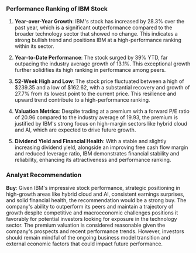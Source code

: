 ### Performance Ranking of IBM Stock

1. **Year-over-Year Growth**: IBM's stock has increased by 28.3% over the past year, which is a significant outperformance compared to the broader technology sector that showed no change. This indicates a strong bullish trend and positions IBM at a high-performance ranking within its sector.

2. **Year-to-Date Performance**: The stock surged by 39% YTD, far outpacing the industry average growth of 13.1%. This exceptional growth further solidifies its high ranking in performance among peers.

3. **52-Week High and Low**: The stock price fluctuated between a high of $239.35 and a low of $162.62, with a substantial recovery and growth of 27.7% from its lowest point to the current price. This resilience and upward trend contribute to a high-performance ranking.

4. **Valuation Metrics**: Despite trading at a premium with a forward P/E ratio of 20.96 compared to the industry average of 19.93, the premium is justified by IBM's strong focus on high-margin sectors like hybrid cloud and AI, which are expected to drive future growth.

5. **Dividend Yield and Financial Health**: With a stable and slightly increasing dividend yield, alongside an improving free cash flow margin and reduced leverage ratio, IBM demonstrates financial stability and reliability, enhancing its attractiveness and performance ranking.

### Analyst Recommendation

**Buy**: Given IBM's impressive stock performance, strategic positioning in high-growth areas like hybrid cloud and AI, consistent earnings surprises, and solid financial health, the recommendation would be a strong buy. The company's ability to outperform its peers and maintain a trajectory of growth despite competitive and macroeconomic challenges positions it favorably for potential investors looking for exposure in the technology sector. The premium valuation is considered reasonable given the company's prospects and recent performance trends. However, investors should remain mindful of the ongoing business model transition and external economic factors that could impact future performance.